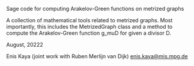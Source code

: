 Sage code for computing Arakelov-Green functions on metrized graphs

A collection of mathematical tools related to metrized graphs. Most
importantly, this includes the MetrizedGraph class and a method to 
compute the Arakelov-Green function g_muD for given a divisor D.

August, 20222

Enis Kaya (joint work with Ruben Merlijn van Dijk)
enis.kaya@mis.mpg.de
